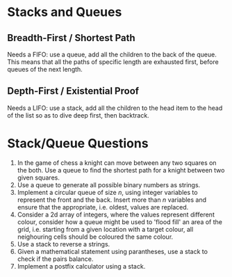 # Stacks and Queues

## Breadth-First / Shortest Path

Needs a FIFO: use a queue, add all the children to the back of the queue. This means that all the paths of specific length are exhausted first, before queues of the next length. 

## Depth-First / Existential Proof

Needs a LIFO: use a stack, add all the children to the head item to the head of the list so as to dive deep first, then backtrack. 

# Stack/Queue Questions

1. In the game of chess a knight can move between any two squares on the both. Use a queue to find the shortest path for a knight between two given squares. 
1. Use a queue to generate all possible binary numbers as strings. 
1. Implement a circular queue of size _n_, using integer variables to represent the front and the back. Insert more than _n_ variables and ensure that the appropriate, i.e. oldest, values are replaced. 
1. Consider a 2d array of integers, where the values represent different colour, consider how a queue might be used to 'flood fill' an area of the grid, i.e. starting from a given location with a target colour, all neighouring cells should be coloured the same colour. 
1. Use a stack to reverse a strings. 
1. Given a mathematical statement using parantheses, use a stack to check if the pairs balance.  
1. Implement a postfix calculator using a stack. 
